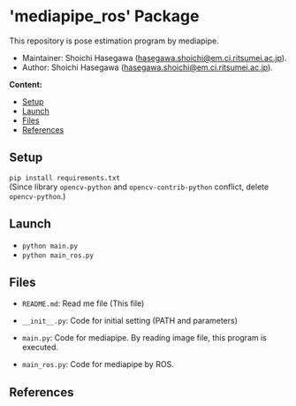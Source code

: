 # 'mediapipe_ros' Package
This repository is pose estimation program by mediapipe.
*   Maintainer: Shoichi Hasegawa ([hasegawa.shoichi@em.ci.ritsumei.ac.jp](mailto:hasegawa.shoichi@em.ci.ritsumei.ac.jp)).
*   Author: Shoichi Hasegawa ([hasegawa.shoichi@em.ci.ritsumei.ac.jp](mailto:hasegawa.shoichi@em.ci.ritsumei.ac.jp)).

**Content:**

*   [Setup](#Setup)
*   [Launch](#launch)
*   [Files](#files)
*   [References](#References)


## Setup
`pip install requirements.txt`  
(Since library `opencv-python` and `opencv-contrib-python` conflict, delete `opencv-python`.)

## Launch
* `python main.py`  
* `python main_ros.py`

## Files
 - `README.md`: Read me file (This file)

 - `__init__.py`: Code for initial setting (PATH and parameters)

 - `main.py`: Code for mediapipe. By reading image file, this program is executed.

 - `main_ros.py`: Code for mediapipe by ROS.

## References

